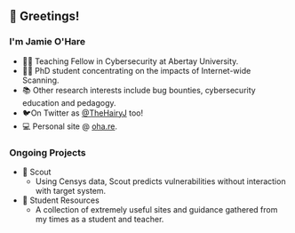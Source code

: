 
## 👋 Greetings!
 
### I'm Jamie O'Hare

- 👨‍💻 Teaching Fellow in Cybersecurity at Abertay University.
- 👨‍🎓 PhD student concentrating on the impacts of Internet-wide Scanning.
- 📚 Other research interests include bug bounties, cybersecurity education and pedagogy.
- 🐦On Twitter as [@TheHairyJ](www.twitter.com/thehairyj) too! 
- 💻 Personal site @ [oha.re](www.oha.re).

### Ongoing Projects

 - 🔎 Scout
	 - Using Censys data, Scout predicts vulnerabilities without interaction with target system.
- 📑 Student Resources
	- A collection of extremely useful sites and guidance gathered from my times as a student and teacher.
